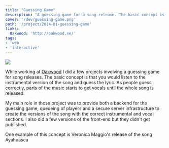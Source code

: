 ```yaml
---
title: "Guessing Game"
description: "A guessing game for a song release. The basic concept is to listen the instrumental version of the song and guess the lyric."
cover: '/dev/guessing-game.png'
path: '/project/2014-01-guessing-game'
links:
  Oakwood: 'http://oakwood.se/'
tags:
- 'web'
- 'interactive'
---
```


![](./dev/guessing-game.png)

While working at [Oakwood](http://oakwood.se/) I did a few projects involving a guessing game for song releases. The basic concept is that you would listen to the instrumental version of the song and guess the lyric. As people guess correctly, parts of the music starts to get vocals until the whole song is released.

My main role in those project was to provide both a backend for the guessing game, queueing of players and a secure server infrastructure to create the versions of the song with the correct instrumental and vocal sections. I also did a few versions of the front-end but they didn't get published.

One example of this concept is Veronica Maggio's release of the song Ayahuasca
